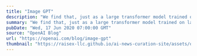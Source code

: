 ```yaml
---
title: "Image GPT"
description: "We find that, just as a large transformer model trained on language can generate coherent text, the same exact model trained on pixel sequences can generate coherent image completions and samples. By establishing a correlation between sample quality and image classification accuracy, we show that our best generative model also contains features competitive with top convolutional nets in the unsupervised setting."
summary: "We find that, just as a large transformer model trained on language can generate coherent text, the same exact model trained on pixel sequences can generate coherent image completions and samples. By establishing a correlation between sample quality and image classification accuracy, we show that our best generative model also contains features competitive with top convolutional nets in the unsupervised setting."
pubDate: "Wed, 17 Jun 2020 07:00:00 GMT"
source: "OpenAI Blog"
url: "https://openai.com/blog/image-gpt"
thumbnail: "https://raisex-llc.github.io/ai-news-curation-site/assets/openai_logo.png"
---
```



